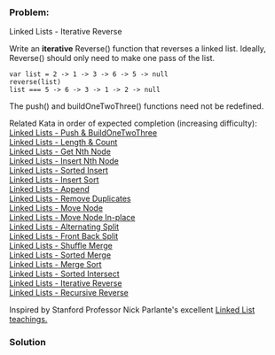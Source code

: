 ### Problem:
<p>Linked Lists - Iterative Reverse</p>
<p>Write an <strong>iterative</strong> Reverse() function that reverses a linked list. Ideally, Reverse() should only need to make one pass of the list. </p>
<pre><code class="language-javascript"><span class="hljs-keyword">var</span> list = <span class="hljs-number">2</span> -&gt; <span class="hljs-number">1</span> -&gt; <span class="hljs-number">3</span> -&gt; <span class="hljs-number">6</span> -&gt; <span class="hljs-number">5</span> -&gt; <span class="hljs-literal">null</span>
reverse(list)
list === <span class="hljs-number">5</span> -&gt; <span class="hljs-number">6</span> -&gt; <span class="hljs-number">3</span> -&gt; <span class="hljs-number">1</span> -&gt; <span class="hljs-number">2</span> -&gt; <span class="hljs-literal">null</span></code></pre>
<p>The push() and buildOneTwoThree() functions need not be redefined.</p>
<p>Related Kata in order of expected completion (increasing difficulty):<br>
 <a href="http://www.codewars.com/kata/linked-lists-push-and-buildonetwothree" target="_blank">Linked Lists - Push &amp; BuildOneTwoThree</a><br>
 <a href="http://www.codewars.com/kata/linked-lists-length-and-count" target="_blank">Linked Lists - Length &amp; Count</a><br>
 <a href="http://www.codewars.com/kata/linked-lists-get-nth-node" target="_blank">Linked Lists - Get Nth Node</a><br>
<a href="http://www.codewars.com/kata/linked-lists-insert-nth-node" target="_blank">Linked Lists - Insert Nth Node</a><br>
<a href="http://www.codewars.com/kata/linked-lists-sorted-insert" target="_blank">Linked Lists - Sorted Insert</a><br>
<a href="http://www.codewars.com/kata/linked-lists-insert-sort" target="_blank">Linked Lists - Insert Sort</a><br>
<a href="http://www.codewars.com/kata/linked-lists-append" target="_blank">Linked Lists - Append</a><br>
<a href="http://www.codewars.com/kata/linked-lists-remove-duplicates" target="_blank">Linked Lists - Remove Duplicates</a><br>
<a href="http://www.codewars.com/kata/linked-lists-move-node" target="_blank">Linked Lists - Move Node</a><br>
<a href="http://www.codewars.com/kata/linked-lists-move-node-in-place" target="_blank">Linked Lists - Move Node In-place</a><br>
<a href="http://www.codewars.com/kata/linked-lists-alternating-split" target="_blank">Linked Lists - Alternating Split</a><br>
<a href="http://www.codewars.com/kata/linked-lists-front-back-split" target="_blank">Linked Lists - Front Back Split</a><br>
<a href="http://www.codewars.com/kata/linked-lists-shuffle-merge" target="_blank">Linked Lists - Shuffle Merge</a><br>
<a href="http://www.codewars.com/kata/linked-lists-sorted-merge" target="_blank">Linked Lists - Sorted Merge</a><br>
<a href="http://www.codewars.com/kata/linked-lists-merge-sort" target="_blank">Linked Lists - Merge Sort</a><br>
<a href="http://www.codewars.com/kata/linked-lists-sorted-intersect" target="_blank">Linked Lists - Sorted Intersect</a><br>
<a href="http://www.codewars.com/kata/linked-lists-iterative-reverse" target="_blank">Linked Lists - Iterative Reverse</a><br>
<a href="http://www.codewars.com/kata/linked-lists-recursive-reverse" target="_blank">Linked Lists - Recursive Reverse</a><br></p>
<p>Inspired by Stanford Professor Nick Parlante&apos;s excellent <a href="http://cslibrary.stanford.edu/103/LinkedListBasics.pdf" target="_blank">Linked List teachings.</a></p>

### Solution